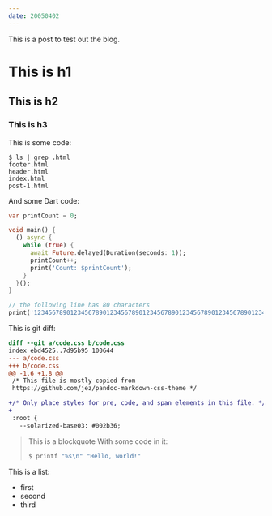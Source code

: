 ```yaml
---
date: 20050402
---
```


This is a post to test out the blog.

# This is h1

## This is h2

### This is h3

This is some code:

```
$ ls | grep .html
footer.html
header.html
index.html
post-1.html
```

And some Dart code:

```dart
var printCount = 0;

void main() {
  () async {
    while (true) {
      await Future.delayed(Duration(seconds: 1));
      printCount++;
      print('Count: $printCount');
    }
  }();
}

// the following line has 80 characters
print('1234567890123456789012345678901234567890123456789012345678901234567890');
```

This is git diff:

```diff
diff --git a/code.css b/code.css
index ebd4525..7d95b95 100644
--- a/code.css
+++ b/code.css
@@ -1,6 +1,8 @@
 /* This file is mostly copied from
 https://github.com/jez/pandoc-markdown-css-theme */

+/* Only place styles for pre, code, and span elements in this file. */
+
 :root {
   --solarized-base03: #002b36;
```

> This is a blockquote
> With some code in it:
>
> ```bash
> $ printf "%s\n" "Hello, world!"
> ```

This is a list:

- first
- second
- third
